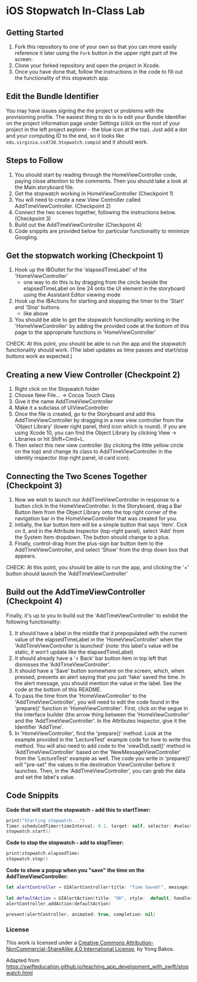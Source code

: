 # iOS Stopwatch In-Class Lab

## Getting Started

1. Fork this repository to one of your own so that you can more easily reference it later using the `Fork` button in the upper right part of the screen.
2. Clone your forked repository and open the project in Xcode.
3. Once you have done that, follow the instructions in the code to fill out the functionality of this stopwatch app.

## Edit the Bundle Identifier

You may have issues signing the the project or problems with the provisioning profile.  The easiest thing to do is to edit your Bundle Identifier on the project information page under Settings (click on the root of your project in the left project explorer - the blue icon at the top).  Just add a dot and your computing ID to the end, so it looks like `edu.virginia.cs4720.Stopwatch.compid` and it should work.

## Steps to Follow

1. You should start by reading through the HomeViewController code, paying close attention to the comments. Then you should take a look at the Main.storyboard file.
2. Get the stopwatch working in HomeViewController (Checkpoint 1)
3. You will need to create a new View Controller called AddTimeViewController. (Checkpoint 2)
3. Connect the two scenes together, following the instructions below. (Checkpoint 3)
5. Build out the AddTimeViewController (Checkpoint 4)
6. Code snippits are provided below for particular functionality to minimize Googling.

## Get the stopwatch working (Checkpoint 1)

1. Hook up the IBOutlet for the 'elapsedTimeLabel' of the 'HomeViewController' 
	- one way to do this is by dragging from the circle beside the elapsedTimeLabel on line 24 onto the UI element in the storyboard using the Assistant Editor viewing mode
2. Hook up the IBActions for starting and stopping the timer to the 'Start' and 'Stop' buttons.
	- like above
3. You should be able to get the stopwatch functionality working in the 'HomeViewController' by adding the provided code at the bottom of this page to the appropriate functions in 'HomeViewController'

CHECK: At this point, you should be able to run the app and the stopwatch functionality should work. (The label updates as time passes and start/stop buttons work as expected.)

## Creating a new View Controller (Checkpoint 2)

1. Right click on the Stopwatch folder
2. Choose New File... -> Cocoa Touch Class
3. Give it the name AddTimeViewController
4. Make it a subclass of UIViewController
5. Once the file is created, go to the Storyboard and add this AddTimeViewController by dragging in a new view controller from the 'Object Library' (lower right panel, third icon which is round).  If you are using Xcode 10, you can find the Object Library by clicking View -> Libraries or hit Shift+Cmd+L.
6. Then select this new view controller (by clicking the little yellow circle on the top) and change its class to AddTimeViewController in the identity inspector (top right panel, id card icon).

## Connecting the Two Scenes Together (Checkpoint 3)

1. Now we wish to launch our AddTimeViewController in response to a button click in the HomeViewController. In the Storyboard, drag a Bar Button Item from the Object Library onto the top right corner of the navigation bar in the HomeViewController that was created for you. 
2. Initially, the bar button item will be a simple button that says 'item'. Cick on it, and in the Attribute Inspector (top-right panel), select 'Add' from the System Item dropdown. The button should change to a plus.
3. Finally, control-drag from the plus-sign bar button item to the AddTimeViewController, and select 'Show' from the drop down box that appears.

CHECK: At this point, you should be able to run the app, and clicking the '+' button should launch the 'AddTimeViewController'

## Build out the AddTimeViewController (Checkpoint 4)

Finally, it's up to you to build out the 'AddTimeViewController' to exhibit the following functionality:

1. It should have a label in the middle that it prepopulated with the current value of the elapsedTimeLabel in the 'HomeViewController' when the 'AddTimeViewController is launched' (note: this label's value will be static, it won't update like the elapsedTimeLabel)
2. It should already have a '< Back' bar button item in top left that dismisses the 'AddTimeViewController'.
3. It should have a 'Save' button somewhere on the screen, which, when pressed, presents an alert saying that you just 'fake' saved the time. In the alert message, you should mention the value in the label.  See the code at the bottom of this README.
4. To pass the time from the 'HomeViewController' to the 'AddTimeViewController', you will need to edit the code found in the 'prepare()' function in 'HomeViewController'.  First, click on the segue in the interface builder (the arrow thing between the 'HomeViewController' and the 'AddTimeViewController'.  In the Attributes Inspector, give it the Identifier 'AddTime'.
5. In 'HomeViewController', find the 'prepare()' method.  Look at the example provided in the 'LectureTest' example code for how to write this method.  You will also need to add code to the 'viewDidLoad()' method in 'AddTimeViewController' based on the 'NewMessageViewController' from the 'LectureTest' example as well.  The code you write in 'prepare()' will "pre-set" the values in the destination ViewController before it launches.  Then, in the 'AddTimeViewController', you can grab the data and set the label's value.

## Code Snippits

__Code that will start the stopwatch - add this to startTimer:__

```swift
print("Starting stopwatch...")
Timer.scheduledTimer(timeInterval: 0.1, target: self, selector: #selector(HomeViewController.updateElapsedTimeLabel(_:)), userInfo: nil, repeats: true)
stopwatch.start()
```

__Code to stop the stopwatch - add to stopTimer:__
```swift
print(stopwatch.elapsedTime)
stopwatch.stop()
```

__Code to show a popup when you "save" the time on the AddTimeViewController:__
```swift
let alertController = UIAlertController(title: "Time Saved!", message: "You just fake saved the time " + timeLabel.text! + "!", preferredStyle: .alert)
        
let defaultAction = UIAlertAction(title: "OK", style: .default, handler: nil)
alertController.addAction(defaultAction)
        
present(alertController, animated: true, completion: nil)
```



### License

This work is licensed under a [Creative Commons Attribution-NonCommercial-ShareAlike 4.0 International License](https://creativecommons.org/licenses/by-nc-sa/4.0/), by Yong Bakos.

Adapted from https://swifteducation.github.io/teaching_app_development_with_swift/stopwatch.html
